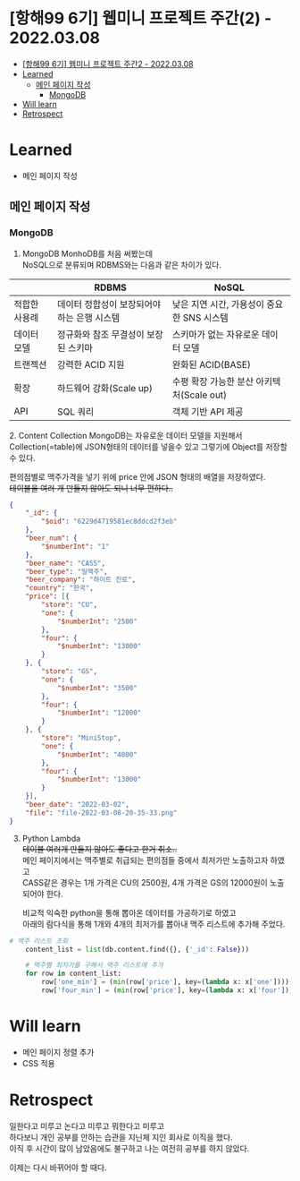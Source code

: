 # [항해99 6기] 웹미니 프로젝트 주간(2) - 2022.03.08

<!-- TOC -->

- [[항해99 6기] 웹미니 프로젝트 주간2 - 2022.03.08](#%ED%95%AD%ED%95%B499-6%EA%B8%B0-%EC%9B%B9%EB%AF%B8%EB%8B%88-%ED%94%84%EB%A1%9C%EC%A0%9D%ED%8A%B8-%EC%A3%BC%EA%B0%842---20220308)
- [Learned](#learned)
  - [메인 페이지 작성](#%EB%A9%94%EC%9D%B8-%ED%8E%98%EC%9D%B4%EC%A7%80-%EC%9E%91%EC%84%B1)
    - [MongoDB](#mongodb)
- [Will learn](#will-learn)
- [Retrospect](#retrospect)

<!-- /TOC -->

# Learned
- 메인 페이지 작성

## 메인 페이지 작성

### MongoDB
1. MongoDB
MonhoDB를 처음 써봤는데  
NoSQL으로 분류되며 RDBMS와는 다음과 같은 차이가 있다.
<table>
  <thead>
    <tr>
      <th></th>
      <th>RDBMS</th>
      <th>NoSQL</th>
    </tr>
  </thead>
  <tbody>
    <tr>
      <td>적합한 사용례</td>
      <td>데이터 정합성이 보장되어야 하는 은행 시스템</td>
      <td>낮은 지연 시간, 가용성이 중요한 SNS 시스템</td>
    </tr>
    <tr>
      <td>데이터 모델</td>
      <td>정규화와 참조 무결성이 보장된 스키마</td>
      <td>스키마가 없는 자유로운 데이터 모델</td>
    </tr>
    <tr>
      <td>트랜젝션</td>
      <td>강력한 ACID 지원</td>
      <td>완화된 ACID(BASE)</td>
    </tr>
    <tr>
      <td>확장</td>
      <td>하드웨어 강화(Scale up)</td>
      <td>수평 확장 가능한 분산 아키텍처(Scale out)</td>
    </tr>
    <tr>
      <td>API</td>
      <td>SQL 쿼리</td>
      <td>객체 기반 API 제공</td>
    </tr>
  </tbody>
</table>
2. Content Collection  
MongoDB는 자유로운 데이터 모델을 지원해서  
Collection(=table)에 JSON형태의 데이터를 넣을수 있고  
그렇기에 Object를 저장할 수 있다.  

편의점별로 맥주가격을 넣기 위에 price 안에 JSON 형태의 배열을 저장하였다.  
~~테이블을 여러 개 만들지 않아도 되니 너무 편하다..~~
``` json
{
    "_id": {
        "$oid": "6229d4719581ec8ddcd2f3eb"
    },
    "beer_num": {
        "$numberInt": "1"
    },
    "beer_name": "CASS",
    "beer_type": "밀맥주",
    "beer_company": "하이트 진로",
    "country": "한국",
    "price": [{
        "store": "CU",
        "one": {
            "$numberInt": "2500"
        },
        "four": {
            "$numberInt": "13000"
        }
    }, {
        "store": "GS",
        "one": {
            "$numberInt": "3500"
        },
        "four": {
            "$numberInt": "12000"
        }
    }, {
        "store": "MiniStop",
        "one": {
            "$numberInt": "4000"
        },
        "four": {
            "$numberInt": "13000"
        }
    }],
    "beer_date": "2022-03-02",
    "file": "file-2022-03-08-20-35-33.png"
}
```
3. Python Lambda  
~~테이블 여러개 만들지 않아도 좋다고 한거 취소..~~  
메인 페이지에서는 맥주별로 취급되는 편의점들 중에서 최저가만 노출하고자 하였고  
CASS같은 경우는 1개 가격은 CU의 2500원, 4개 가격은 GS의  12000원이 노출 되어야 한다.

    비교적 익숙한 python을 통해 뽑아온 데이터를 가공하기로 하였고   
아래의 람다식을 통해 1개와 4개의 최저가를 뽑아내 맥주 리스트에 추가해 주었다.
``` python
# 맥주 리스트 조회
    content_list = list(db.content.find({}, {'_id': False}))

    # 맥주별 최저가를 구해서 맥주 리스트에 추가
    for row in content_list:
        row['one_min'] = (min(row['price'], key=(lambda x: x['one'])))['one']
        row['four_min'] = (min(row['price'], key=(lambda x: x['four'])))['four']
```
# Will learn
- 메인 페이지 정렬 추가
- CSS 적용

# Retrospect
일한다고 미루고 논다고 미루고 뭐한다고 미루고  
하다보니 개인 공부를 안하는 습관을 지닌체 지인 회사로 이직을 했다.  
이직 후 시간이 많이 남았음에도 불구하고 나는 여전히 공부를 하지 않았다.  

이제는 다시 바뀌어야 할 때다.